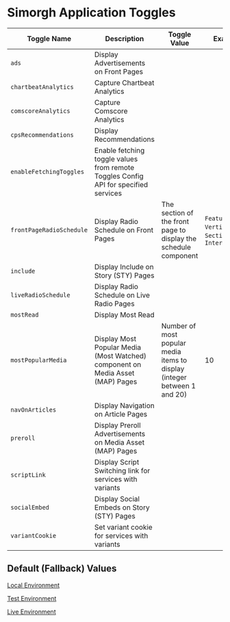 # Simorgh Application Toggles 

| Toggle Name             | Description | Toggle Value | Example |
| ----------------------- | ----------- | --------------------- |--------------------- |
| `ads`                   | Display Advertisements on Front Pages | | |
| `chartbeatAnalytics`    | Capture Chartbeat Analytics | | |
| `comscoreAnalytics`     | Capture Comscore Analytics | | |
| `cpsRecommendations`    | Display Recommendations | | |
| `enableFetchingToggles` | Enable fetching toggle values from remote Toggles Config API for specified services | | |
| `frontPageRadioSchedule` | Display Radio Schedule on Front Pages | The section of the front page to display the schedule component | `Features`, `Verticals`, `Section 1`, `Interactivity` |
| `include`               | Display Include on Story (STY) Pages | | |
| `liveRadioSchedule`     | Display Radio Schedule on Live Radio Pages | | |
| `mostRead`              | Display Most Read | | |
| `mostPopularMedia`      | Display Most Popular Media (Most Watched) component on Media Asset (MAP) Pages | Number of most popular media items to display (integer between 1 and 20) | 10 |
| `navOnArticles`         | Display Navigation on Article Pages | | |
| `preroll`               | Display Preroll Advertisements on Media Asset (MAP) Pages | | |
| `scriptLink`            | Display Script Switching link for services with variants | | |
| `socialEmbed`           | Display Social Embeds on Story (STY) Pages | | |
| `variantCookie`         | Set variant cookie for services with variants | | |

## Default (Fallback) Values
[Local Environment](localConfig.js)

[Test Environment](testConfig.js)

[Live Environment](liveConfig.js)
